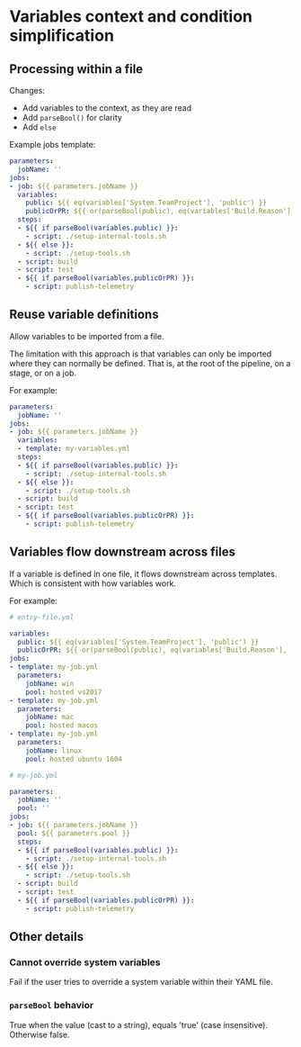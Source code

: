 # Variables context and condition simplification

## Processing within a file

Changes:
- Add variables to the context, as they are read
- Add `parseBool()` for clarity
- Add `else`

Example jobs template:

```yaml
parameters:
  jobName: ''
jobs:
- job: ${{ parameters.jobName }}
  variables:
    public: ${{ eq(variables['System.TeamProject'], 'public') }}
    publicOrPR: ${{ or(parseBool(public), eq(variables['Build.Reason'], 'PullRequest')) }}
  steps:
  - ${{ if parseBool(variables.public) }}:
    - script: ./setup-internal-tools.sh
  - ${{ else }}:
    - script: ./setup-tools.sh
  - script: build
  - script: test
  - ${{ if parseBool(variables.publicOrPR) }}:
    - script: publish-telemetry
```

## Reuse variable definitions

Allow variables to be imported from a file.

The limitation with this approach is that variables can only be imported where they can normally be defined. That is, at the root of the pipeline, on a stage, or on a job.

For example:

```yaml
parameters:
  jobName: ''
jobs:
- job: ${{ parameters.jobName }}
  variables:
  - template: my-variables.yml
  steps:
  - ${{ if parseBool(variables.public) }}:
    - script: ./setup-internal-tools.sh
  - ${{ else }}:
    - script: ./setup-tools.sh
  - script: build
  - script: test
  - ${{ if parseBool(variables.publicOrPR) }}:
    - script: publish-telemetry
```

## Variables flow downstream across files

If a variable is defined in one file, it flows downstream across templates. Which is consistent with how variables work.

For example:

```yaml
# entry-file.yml

variables:
  public: ${{ eq(variables['System.TeamProject'], 'public') }}
  publicOrPR: ${{ or(parseBool(public), eq(variables['Build.Reason'], 'PullRequest')) }}
jobs:
- template: my-job.yml
  parameters:
    jobName: win
    pool: hosted vs2017
- template: my-job.yml
  parameters:
    jobName: mac
    pool: hosted macos
- template: my-job.yml
  parameters:
    jobName: linux
    pool: hosted ubuntu 1604
```

```yaml
# my-job.yml

parameters:
  jobName: ''
  pool: ''
jobs:
- job: ${{ parameters.jobName }}
  pool: ${{ parameters.pool }}
  steps:
  - ${{ if parseBool(variables.public) }}:
    - script: ./setup-internal-tools.sh
  - ${{ else }}:
    - script: ./setup-tools.sh
  - script: build
  - script: test
  - ${{ if parseBool(variables.publicOrPR) }}:
    - script: publish-telemetry
```

## Other details

### Cannot override system variables

Fail if the user tries to override a system variable within their YAML file.

### `parseBool` behavior

True when the value (cast to a string), equals 'true' (case insensitive). Otherwise false.
